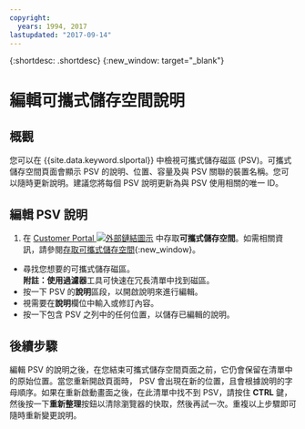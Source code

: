 ```yaml
---
copyright:
  years: 1994, 2017
lastupdated: "2017-09-14"
---
```


{:shortdesc: .shortdesc}
{:new_window: target="_blank"}

# 編輯可攜式儲存空間說明

## 概觀

您可以在 {{site.data.keyword.slportal}} 中檢視可攜式儲存磁區 (PSV)。可攜式儲存空間頁面會顯示 PSV 的說明、位置、容量及與 PSV 關聯的裝置名稱。您可以隨時更新說明。建議您將每個 PSV 說明更新為與 PSV 使用相關的唯一 ID。 

## 編輯 PSV 說明

1. 在 [Customer Portal ![外部鏈結圖示](../../icons/launch-glyph.svg "外部鏈結圖示")](https://control.softlayer.com/) 中存取**可攜式儲存空間**。如需相關資訊，請參閱[存取可攜式儲存空間](access-portable-storage-screen.html){:new_window}。
* 尋找您想要的可攜式儲存磁區。<br/>**附註：**使用**過濾器**工具可快速在冗長清單中找到磁區。 
* 按一下 PSV 的**說明**區段，以開啟說明來進行編輯。
* 視需要在**說明**欄位中輸入或修訂內容。
* 按一下包含 PSV 之列中的任何位置，以儲存已編輯的說明。

## 後續步驟

編輯 PSV 的說明之後，在您結束可攜式儲存空間頁面之前，它仍會保留在清單中的原始位置。當您重新開啟頁面時， PSV 會出現在新的位置，且會根據說明的字母順序。如果在重新啟動畫面之後，在此清單中找不到 PSV，請按住 **CTRL** 鍵，然後按一下**重新整理**按鈕以清除瀏覽器的快取，然後再試一次。重複以上步驟即可隨時重新變更說明。
